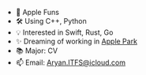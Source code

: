 <!--

### Hi there 👋

**ASjet/ASjet** is a ✨ _special_ ✨ repository because its `README.md` (this file) appears on your GitHub profile.

Here are some ideas to get you started:

- 🔭 I’m currently working on ...
- 🌱 I’m currently learning ...
- 👯 I’m looking to collaborate on ...
- 🤔 I’m looking for help with ...
- 💬 Ask me about ...
- 📫 How to reach me: Aryan.ITFS@icloud.com
- 😄 Pronouns: ...
- ⚡ Fun fact: ...
-->
- 🍎 Apple Funs
- 🛠 Using C++, Python
- 💡 Interested in Swift, Rust, Go
- ✨ Dreaming of working in [Apple Park](https://en.wikipedia.org/wiki/Apple_Park)
- 📚 Major: CV
- 📫 Email: Aryan.ITFS@icloud.com
